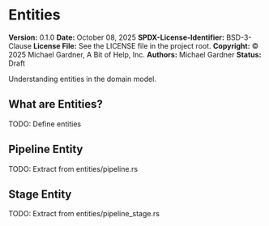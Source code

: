 # Entities

**Version:** 0.1.0
**Date:** October 08, 2025
**SPDX-License-Identifier:** BSD-3-Clause
**License File:** See the LICENSE file in the project root.
**Copyright:** © 2025 Michael Gardner, A Bit of Help, Inc.
**Authors:** Michael Gardner
**Status:** Draft

Understanding entities in the domain model.

## What are Entities?

TODO: Define entities

## Pipeline Entity

TODO: Extract from entities/pipeline.rs

## Stage Entity

TODO: Extract from entities/pipeline_stage.rs
